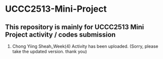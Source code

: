 # UCCC2513-Mini-Project

## This repository is mainly for UCCC2513 Mini Project activity / codes submission
1. Chong Yiing Sheah_Week(4) Activity has been uploaded. (Sorry, please take the updated version. thank you)
